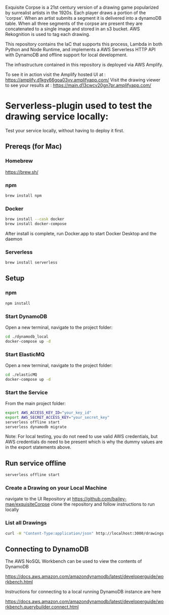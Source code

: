 
Exquisite Corpse is a 21st century version of a drawing game popularized by surrealist artists in the 1920s. Each player draws a portion of the 'corpse'. When an artist submits a segment it is delivered into a dynamoDB table. When all three segments of the corpse are present they are concatenated to a single image and stored in an s3 bucket. AWS Rekognition is used to tag each drawing. 

This repository contains the IaC that supports this process, Lambda in both Python and Node Runtime, and implements a AWS Serverless HTTP API with DynamoDB and offline support for local development. 

The infrastructure contained in this repository is deployed via AWS Amplify. 

To see it in action visit the Amplify hosted UI at :  https://amplify.d1kgy66goa03vv.amplifyapp.com/
Visit the drawing viewer to see your results at : https://main.d13cwcv20gn7pr.amplifyapp.com/


# Serverless-plugin used to test the drawing service locally:
Test your service locally, without having to deploy it first.

## Prereqs (for Mac)

### Homebrew

https://brew.sh/

### npm

```bash
brew install npm
```

### Docker

```bash
brew install --cask docker
brew install docker-compose
```
After install is complete, run Docker.app to start Docker Desktop and the daemon

### Serverless

```bash
brew install serverless
```

## Setup

### npm
```bash
npm install
```

### Start DynamoDB
Open a new terminal, navigate to the project folder:

```bash
cd ./dynamodb_local 
docker-compose up -d
```

### Start ElasticMQ
Open a new terminal, navigate to the project folder:

```bash
cd ./elasticMQ 
docker-compose up -d
```

### Start the Service

From the main project folder:

```bash
export AWS_ACCESS_KEY_ID="your_key_id"
export AWS_SECRET_ACCESS_KEY="your_secret_key"
serverless offline start
serverless dynamodb migrate
```

Note: For local testing, you do not need to use valid AWS credentials, but AWS credentials do need to be present which is why the dummy values are in the export statements above.

## Run service offline

```bash
serverless offline start
```

### Create a Drawing on your Local Machine

navigate to the UI Repository at https://github.com/bailey-mae/exquisiteCorpse
clone the repository and follow instructions to run locally


### List all Drawings

```bash
curl -H "Content-Type:application/json" http://localhost:3000/drawings
```

## Connecting to DynamoDB

The AWS NoSQL Workbench can be used to view the contents of DynamoDB

https://docs.aws.amazon.com/amazondynamodb/latest/developerguide/workbench.html

Instructions for connecting to a local running DynamoDB instance are here

https://docs.aws.amazon.com/amazondynamodb/latest/developerguide/workbench.querybuilder.connect.html

